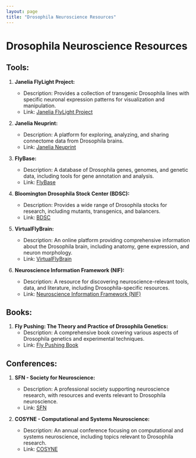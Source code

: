 ```yaml
---
layout: page
title: "Drosophila Neuroscience Resources"
---
```

# Drosophila Neuroscience Resources

## Tools:

1. **Janelia FlyLight Project:**
   - Description: Provides a collection of transgenic Drosophila lines with specific neuronal expression patterns for visualization and manipulation.
   - Link: [Janelia FlyLight Project](http://flweb.janelia.org/cgi-bin/flew.cgi)

2. **Janelia Neuprint:**
   - Description: A platform for exploring, analyzing, and sharing connectome data from Drosophila brains.
   - Link: [Janelia Neuprint](https://neuprint.janelia.org/)

3. **FlyBase:**
   - Description: A database of Drosophila genes, genomes, and genetic data, including tools for gene annotation and analysis.
   - Link: [FlyBase](https://flybase.org/)
     
4. **Bloomington Drosophila Stock Center (BDSC):**
   - Description: Provides a wide range of Drosophila stocks for research, including mutants, transgenics, and balancers.
   - Link: [BDSC](https://bdsc.indiana.edu/)

5. **VirtualFlyBrain:**
   - Description: An online platform providing comprehensive information about the Drosophila brain, including anatomy, gene expression, and neuron morphology.
   - Link: [VirtualFlyBrain](https://www.virtualflybrain.org/)

6. **Neuroscience Information Framework (NIF):**
   - Description: A resource for discovering neuroscience-relevant tools, data, and literature, including Drosophila-specific resources.
   - Link: [Neuroscience Information Framework (NIF)](https://www.neuinfo.org/)

## Books:

1. **Fly Pushing: The Theory and Practice of Drosophila Genetics:**
   - Description: A comprehensive book covering various aspects of Drosophila genetics and experimental techniques.
   - Link: [Fly Pushing Book](https://www.cshlpress.com/default.tpl?action=full&cart=15616305161135735&--eqskudatarq=469&typ=ps&newtitle=Fly%20Pushing%3A%20The%20Theory%20and%20Practice%20of%20Drosophila%20Genetics%2C%20Second%20Edition)

## Conferences:

1. **SFN - Society for Neuroscience:**
   - Description: A professional society supporting neuroscience research, with resources and events relevant to Drosophila neuroscience.
   - Link: [SFN](https://www.sfn.org/)

2. **COSYNE - Computational and Systems Neuroscience:**
   - Description: An annual conference focusing on computational and systems neuroscience, including topics relevant to Drosophila research.
   - Link: [COSYNE](https://www.cosyne.org/c/index.php?title=Main_Page)

